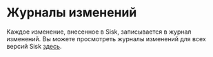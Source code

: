 # Журналы изменений

Каждое изменение, внесенное в Sisk, записывается в журнал изменений. Вы можете просмотреть журналы изменений для всех версий Sisk [здесь](https://github.com/sisk-http/archive/tree/master/changelogs). 
